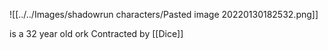 ![[../../Images/shadowrun characters/Pasted image 20220130182532.png]]

is a 32 year old ork
Contracted by [[Dice]]